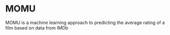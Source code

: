# MOMU

MOMU is a machine learning approach to predicting the average rating of a film based on data from IMDb
